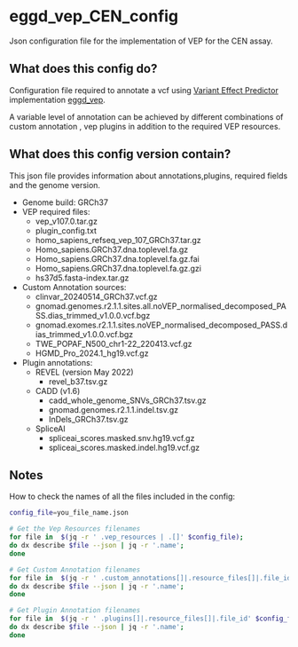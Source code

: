 # eggd_vep_CEN_config
Json configuration file for the implementation of VEP for the CEN assay.

## What does this config do?

Configuration file required to annotate a vcf using [Variant Effect Predictor](https://github.com/Ensembl/ensembl-vep) implementation [eggd_vep](https://github.com/eastgenomics/eggd_vep).

A variable level of annotation can be achieved by different combinations of custom annotation , vep plugins in addition to the required VEP resources.

## What does this config version contain?

This json file provides information about annotations,plugins, required fields and the genome version.

* Genome build: GRCh37
* VEP required files:
  * vep_v107.0.tar.gz
  * plugin_config.txt
  * homo_sapiens_refseq_vep_107_GRCh37.tar.gz
  * Homo_sapiens.GRCh37.dna.toplevel.fa.gz
  * Homo_sapiens.GRCh37.dna.toplevel.fa.gz.fai
  * Homo_sapiens.GRCh37.dna.toplevel.fa.gz.gzi
  * hs37d5.fasta-index.tar.gz
* Custom Annotation sources:
  * clinvar_20240514_GRCh37.vcf.gz
  * gnomad.genomes.r2.1.1.sites.all.noVEP_normalised_decomposed_PASS.dias_trimmed_v1.0.0.vcf.bgz
  * gnomad.exomes.r2.1.1.sites.noVEP_normalised_decomposed_PASS.dias_trimmed_v1.0.0.vcf.bgz
  * TWE_POPAF_N500_chr1-22_220413.vcf.gz
  * HGMD_Pro_2024.1_hg19.vcf.gz
* Plugin annotations:
  * REVEL (version May 2022)
    * revel_b37.tsv.gz
  * CADD (v1.6)
    * cadd_whole_genome_SNVs_GRCh37.tsv.gz
    * gnomad.genomes.r2.1.1.indel.tsv.gz
    * InDels_GRCh37.tsv.gz
  * SpliceAI
    * spliceai_scores.masked.snv.hg19.vcf.gz
    * spliceai_scores.masked.indel.hg19.vcf.gz




## Notes
  How to check the names of all the files included in the config:

```bash
config_file=you_file_name.json

# Get the Vep Resources filenames
for file in  $(jq -r ' .vep_resources | .[]' $config_file);
do dx describe $file --json | jq -r '.name';
done

# Get Custom Annotation filenames
for file in  $(jq -r ' .custom_annotations[]|.resource_files[]|.file_id' $config_file);
do dx describe $file --json | jq -r '.name';
done

# Get Plugin Annotation filenames
for file in  $(jq -r ' .plugins[]|.resource_files[]|.file_id' $config_file);
do dx describe $file --json | jq -r '.name';
done

```


